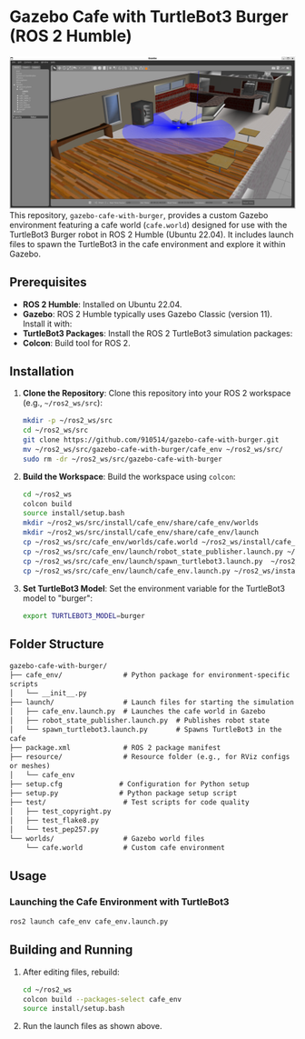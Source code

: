 # Gazebo Cafe with TurtleBot3 Burger (ROS 2 Humble)
![Cafe_with_Burger](https://github.com/910514/gazebo-cafe-with-burger/blob/main/images/demo.png)
This repository, `gazebo-cafe-with-burger`, provides a custom Gazebo environment featuring a cafe world (`cafe.world`) designed for use with the TurtleBot3 Burger robot in ROS 2 Humble (Ubuntu 22.04). It includes launch files to spawn the TurtleBot3 in the cafe environment and explore it within Gazebo.

## Prerequisites

- **ROS 2 Humble**: Installed on Ubuntu 22.04.
- **Gazebo**: ROS 2 Humble typically uses Gazebo Classic (version 11). Install it with:
- **TurtleBot3 Packages**: Install the ROS 2 TurtleBot3 simulation packages:
- **Colcon**: Build tool for ROS 2.

## Installation

1. **Clone the Repository**:
   Clone this repository into your ROS 2 workspace (e.g., `~/ros2_ws/src`):
   ```bash
   mkdir -p ~/ros2_ws/src
   cd ~/ros2_ws/src
   git clone https://github.com/910514/gazebo-cafe-with-burger.git
   mv ~/ros2_ws/src/gazebo-cafe-with-burger/cafe_env ~/ros2_ws/src/
   sudo rm -dr ~/ros2_ws/src/gazebo-cafe-with-burger
   ```

2. **Build the Workspace**:
   Build the workspace using `colcon`:
   ```bash
   cd ~/ros2_ws
   colcon build
   source install/setup.bash
   mkdir ~/ros2_ws/src/install/cafe_env/share/cafe_env/worlds
   mkdir ~/ros2_ws/src/install/cafe_env/share/cafe_env/launch
   cp ~/ros2_ws/src/cafe_env/worlds/cafe.world ~/ros2_ws/install/cafe_env/share/cafe_env/worlds
   cp ~/ros2_ws/src/cafe_env/launch/robot_state_publisher.launch.py ~/ros2_ws/install/cafe_env/share/cafe_env/launch
   cp ~/ros2_ws/src/cafe_env/launch/spawn_turtlebot3.launch.py  ~/ros2_ws/install/cafe_env/share/cafe_env/launch
   cp ~/ros2_ws/src/cafe_env/launch/cafe_env.launch.py ~/ros2_ws/install/cafe_env/share/cafe_env
   ```

3. **Set TurtleBot3 Model**:
   Set the environment variable for the TurtleBot3 model to "burger":
   ```bash
   export TURTLEBOT3_MODEL=burger
   ```

## Folder Structure

```
gazebo-cafe-with-burger/
├── cafe_env/               # Python package for environment-specific scripts
│   └── __init__.py
├── launch/                 # Launch files for starting the simulation
│   ├── cafe_env.launch.py  # Launches the cafe world in Gazebo
│   ├── robot_state_publisher.launch.py  # Publishes robot state
│   └── spawn_turtlebot3.launch.py       # Spawns TurtleBot3 in the cafe
├── package.xml             # ROS 2 package manifest
├── resource/               # Resource folder (e.g., for RViz configs or meshes)
│   └── cafe_env
├── setup.cfg              # Configuration for Python setup
├── setup.py               # Python package setup script
├── test/                   # Test scripts for code quality
│   ├── test_copyright.py
│   ├── test_flake8.py
│   └── test_pep257.py
└── worlds/                 # Gazebo world files
    └── cafe.world          # Custom cafe environment
```

## Usage

### Launching the Cafe Environment with TurtleBot3

   ```bash
   ros2 launch cafe_env cafe_env.launch.py
   ```

## Building and Running

1. After editing files, rebuild:
   ```bash
   cd ~/ros2_ws
   colcon build --packages-select cafe_env
   source install/setup.bash
   ```
2. Run the launch files as shown above.